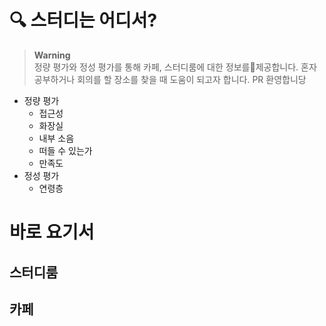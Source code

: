 # 🔍 스터디는 어디서?

> **Warning**   
> 정량 평가와 정성 평가를 통해 카페, 스터디룸에 대한 정보를제공합니다. 혼자 공부하거나 회의를 할 장소를 찾을 때 도움이 되고자 합니다. PR 환영합니당

* 정량 평가
  * 접근성
  * 화장실
  * 내부 소음
  * 떠들 수 있는가
  * 만족도
* 정성 평가
  * 연령층

# 바로 요기서
## 스터디룸


## 카페
  
